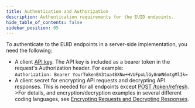 ```yaml
---
title: Authentication and Authorization
description: Authentication requirements for the EUID endpoints.
hide_table_of_contents: false
sidebar_position: 05
---
```


To authenticate to the EUID endpoints in a server-side implementation, you need the following:

- A client [API key](gs-credentials.md#api-key-and-client-secret). The API key is included as a bearer token in the request's Authorization header. For example:<br/>
  `Authorization: Bearer YourTokenBV3tua4BXNw+HVUFpxLlGy8nWN6mtgMlIk=`
- A client secret for encrypting API requests and decrypting API responses. This is needed for all endpoints except [POST /token/refresh](../endpoints/post-token-refresh.md). <br/>>For details, and encryption/decryption examples in several different coding languages, see [Encrypting Requests and Decrypting Responses](gs-encryption-decryption.md).